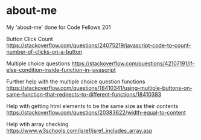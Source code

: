 # about-me
My 'about-me' done for Code Fellows 201

Button Click Count
https://stackoverflow.com/questions/24075219/javascript-code-to-count-number-of-clicks-on-a-button

Multiple choice questions
https://stackoverflow.com/questions/42107191/if-else-condition-inside-function-in-javascript

Further help with the multiple choice question functions
https://stackoverflow.com/questions/18410341/using-multiple-buttons-on-same-function-that-redirects-to-different-functions/18410383

Help with getting html elements to be the same size as their contents
https://stackoverflow.com/questions/20383622/width-equal-to-content

Help wtih array checking
https://www.w3schools.com/jsref/jsref_includes_array.asp